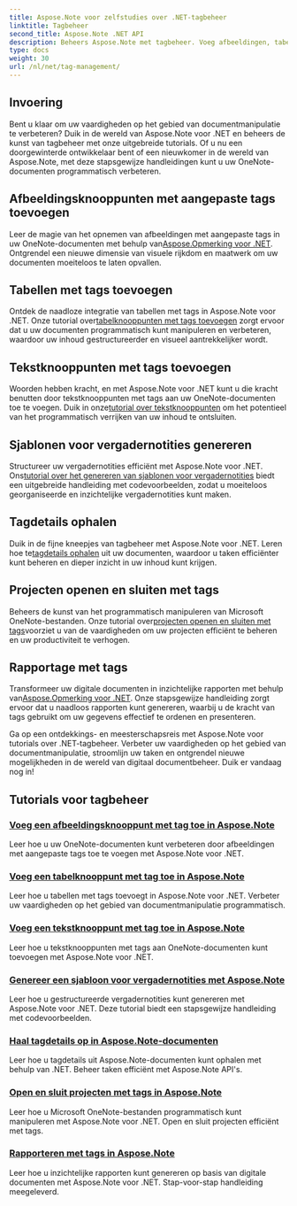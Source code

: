 ```yaml
---
title: Aspose.Note voor zelfstudies over .NET-tagbeheer
linktitle: Tagbeheer
second_title: Aspose.Note .NET API
description: Beheers Aspose.Note met tagbeheer. Voeg afbeeldingen, tabellen en tekstknooppunten toe en genereer vergadernotities. Haal tagdetails op en verbeter documentmanipulatie.
type: docs
weight: 30
url: /nl/net/tag-management/
---
```


## Invoering

Bent u klaar om uw vaardigheden op het gebied van documentmanipulatie te verbeteren? Duik in de wereld van Aspose.Note voor .NET en beheers de kunst van tagbeheer met onze uitgebreide tutorials. Of u nu een doorgewinterde ontwikkelaar bent of een nieuwkomer in de wereld van Aspose.Note, met deze stapsgewijze handleidingen kunt u uw OneNote-documenten programmatisch verbeteren.

## Afbeeldingsknooppunten met aangepaste tags toevoegen
 Leer de magie van het opnemen van afbeeldingen met aangepaste tags in uw OneNote-documenten met behulp van[Aspose.Opmerking voor .NET](./add-image-node-tag/). Ontgrendel een nieuwe dimensie van visuele rijkdom en maatwerk om uw documenten moeiteloos te laten opvallen.

## Tabellen met tags toevoegen
 Ontdek de naadloze integratie van tabellen met tags in Aspose.Note voor .NET. Onze tutorial over[tabelknooppunten met tags toevoegen](./add-table-node-tag/) zorgt ervoor dat u uw documenten programmatisch kunt manipuleren en verbeteren, waardoor uw inhoud gestructureerder en visueel aantrekkelijker wordt.

## Tekstknooppunten met tags toevoegen
Woorden hebben kracht, en met Aspose.Note voor .NET kunt u die kracht benutten door tekstknooppunten met tags aan uw OneNote-documenten toe te voegen. Duik in onze[tutorial over tekstknooppunten](./add-text-node-tag/) om het potentieel van het programmatisch verrijken van uw inhoud te ontsluiten.

## Sjablonen voor vergadernotities genereren
 Structureer uw vergadernotities efficiënt met Aspose.Note voor .NET. Ons[tutorial over het genereren van sjablonen voor vergadernotities](./generate-template-meeting-notes/) biedt een uitgebreide handleiding met codevoorbeelden, zodat u moeiteloos georganiseerde en inzichtelijke vergadernotities kunt maken.

## Tagdetails ophalen
 Duik in de fijne kneepjes van tagbeheer met Aspose.Note voor .NET. Leren hoe te[tagdetails ophalen](./get-tag-details/) uit uw documenten, waardoor u taken efficiënter kunt beheren en dieper inzicht in uw inhoud kunt krijgen.

## Projecten openen en sluiten met tags
 Beheers de kunst van het programmatisch manipuleren van Microsoft OneNote-bestanden. Onze tutorial over[projecten openen en sluiten met tags](./open-close-projects-tags/)voorziet u van de vaardigheden om uw projecten efficiënt te beheren en uw productiviteit te verhogen.

## Rapportage met tags
 Transformeer uw digitale documenten in inzichtelijke rapporten met behulp van[Aspose.Opmerking voor .NET](./reporting-tags/). Onze stapsgewijze handleiding zorgt ervoor dat u naadloos rapporten kunt genereren, waarbij u de kracht van tags gebruikt om uw gegevens effectief te ordenen en presenteren.

Ga op een ontdekkings- en meesterschapsreis met Aspose.Note voor tutorials over .NET-tagbeheer. Verbeter uw vaardigheden op het gebied van documentmanipulatie, stroomlijn uw taken en ontgrendel nieuwe mogelijkheden in de wereld van digitaal documentbeheer. Duik er vandaag nog in!
## Tutorials voor tagbeheer
### [Voeg een afbeeldingsknooppunt met tag toe in Aspose.Note](./add-image-node-tag/)
Leer hoe u uw OneNote-documenten kunt verbeteren door afbeeldingen met aangepaste tags toe te voegen met Aspose.Note voor .NET.
### [Voeg een tabelknooppunt met tag toe in Aspose.Note](./add-table-node-tag/)
Leer hoe u tabellen met tags toevoegt in Aspose.Note voor .NET. Verbeter uw vaardigheden op het gebied van documentmanipulatie programmatisch.
### [Voeg een tekstknooppunt met tag toe in Aspose.Note](./add-text-node-tag/)
Leer hoe u tekstknooppunten met tags aan OneNote-documenten kunt toevoegen met Aspose.Note voor .NET.
### [Genereer een sjabloon voor vergadernotities met Aspose.Note](./generate-template-meeting-notes/)
Leer hoe u gestructureerde vergadernotities kunt genereren met Aspose.Note voor .NET. Deze tutorial biedt een stapsgewijze handleiding met codevoorbeelden.
### [Haal tagdetails op in Aspose.Note-documenten](./get-tag-details/)
Leer hoe u tagdetails uit Aspose.Note-documenten kunt ophalen met behulp van .NET. Beheer taken efficiënt met Aspose.Note API's.
### [Open en sluit projecten met tags in Aspose.Note](./open-close-projects-tags/)
Leer hoe u Microsoft OneNote-bestanden programmatisch kunt manipuleren met Aspose.Note voor .NET. Open en sluit projecten efficiënt met tags.
### [Rapporteren met tags in Aspose.Note](./reporting-tags/)
Leer hoe u inzichtelijke rapporten kunt genereren op basis van digitale documenten met Aspose.Note voor .NET. Stap-voor-stap handleiding meegeleverd.